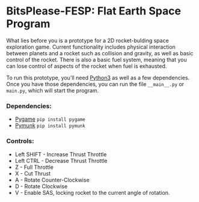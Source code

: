 # BitsPlease-FESP: Flat Earth Space Program
What lies before you is a prototype for a 2D rocket-bulding space exploration game.
Current functionality includes physical interaction between planets and a rocket 
such as collision and gravity, as well as basic control of the rocket. There is also
a basic fuel system, meaning that you can lose control of aspects of the rocket
when fuel is exhausted. 

To run this prototype, you'll need [Python3](https://www.python.org/downloads/ "Python Foundation Download Page") as well as a few dependencies. Once you have those dependencies, you can run the file `__main__.py` or `main.py`, which will start the program.

### Dependencies:
 * [Pygame](https://www.pygame.org/wiki/GettingStarted#Pygame%20Installation "Pygame Getting Started Page") `pip install pygame`
 * [Pymunk](http://www.pymunk.org/en/latest/installation.html "Pymunk Installation Instructions") `pip install pymunk`

### Controls:
 * Left SHIFT - Increase Thrust Throttle
 * Left CTRL - Decrease Thrust Throttle
 * Z - Full Throttle
 * X - Cut Thrust
 * A - Rotate Counter-Clockwise
 * D - Rotate Clockwise
 * V - Enable SAS, locking rocket to the current angle of rotation.

